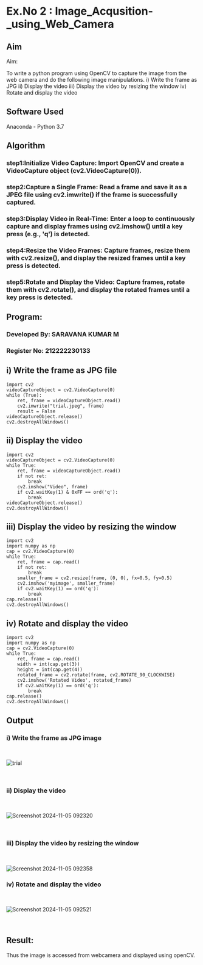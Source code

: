 # Ex.No 2 : Image_Acqusition-_using_Web_Camera
## Aim
 
Aim:
 
To write a python program using OpenCV to capture the image from the web camera and do the following image manipulations.
i) Write the frame as JPG 
ii) Display the video 
iii) Display the video by resizing the window
iv) Rotate and display the video

## Software Used
Anaconda - Python 3.7
## Algorithm
### step1:Initialize Video Capture: Import OpenCV and create a VideoCapture object (cv2.VideoCapture(0)).
### step2:Capture a Single Frame: Read a frame and save it as a JPEG file using cv2.imwrite() if the frame is successfully captured.
### step3:Display Video in Real-Time: Enter a loop to continuously capture and display frames using cv2.imshow() until a key press (e.g., 'q') is detected.
### step4:Resize the Video Frames: Capture frames, resize them with cv2.resize(), and display the resized frames until a key press is detected.
### step5:Rotate and Display the Video: Capture frames, rotate them with cv2.rotate(), and display the rotated frames until a key press is detected.

## Program:

### Developed By: SARAVANA KUMAR M
### Register No: 212222230133

## i) Write the frame as JPG file
```
import cv2
videoCaptureObject = cv2.VideoCapture(0)
while (True):
    ret, frame = videoCaptureObject.read()
    cv2.imwrite("trial.jpeg", frame)
    result = False
videoCaptureObject.release()
cv2.destroyAllWindows()

```
## ii) Display the video
```
import cv2
videoCaptureObject = cv2.VideoCapture(0)
while True:
    ret, frame = videoCaptureObject.read()
    if not ret:
        break
    cv2.imshow("Video", frame)
    if cv2.waitKey(1) & 0xFF == ord('q'):
        break
videoCaptureObject.release()
cv2.destroyAllWindows()

```

## iii) Display the video by resizing the window

```
import cv2
import numpy as np
cap = cv2.VideoCapture(0)
while True:
    ret, frame = cap.read()
    if not ret:
        break
    smaller_frame = cv2.resize(frame, (0, 0), fx=0.5, fy=0.5)
    cv2.imshow('myimage', smaller_frame)
    if cv2.waitKey(1) == ord('q'):
        break
cap.release()
cv2.destroyAllWindows()

```

## iv) Rotate and display the video
```
import cv2
import numpy as np
cap = cv2.VideoCapture(0)
while True:
    ret, frame = cap.read()
    width = int(cap.get(3))
    height = int(cap.get(4))
    rotated_frame = cv2.rotate(frame, cv2.ROTATE_90_CLOCKWISE)
    cv2.imshow('Rotated Video', rotated_frame)
    if cv2.waitKey(1) == ord('q'):
        break
cap.release()
cv2.destroyAllWindows()

```

## Output

### i) Write the frame as JPG image
</br>

![trial](https://github.com/user-attachments/assets/e9986506-2755-4808-8b20-f528a5ba3ea2)

</br>


### ii) Display the video
</br>

![Screenshot 2024-11-05 092320](https://github.com/user-attachments/assets/420b8b72-7bdc-4906-8b2a-740d7440d802)

</br>


### iii) Display the video by resizing the window
</br>

![Screenshot 2024-11-05 092358](https://github.com/user-attachments/assets/b68d024a-3f51-44c6-950f-12d9c4bc1b00)
</br>



### iv) Rotate and display the video
</br>

![Screenshot 2024-11-05 092521](https://github.com/user-attachments/assets/99f14e1d-8752-4aed-a1fa-7c5f586edb4f)

</br>

## Result:
Thus the image is accessed from webcamera and displayed using openCV.
